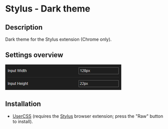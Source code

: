 # Stylus - Dark theme

## Description

Dark theme for the Stylus extension (Chrome only).

## Settings overview

![Settings](settings.png)

## Installation

- [UserCSS](./stylus-editor-customization.user.css) (requires the [Stylus](https://github.com/openstyles/stylus#releases) browser extension; press the "Raw" button to install).
